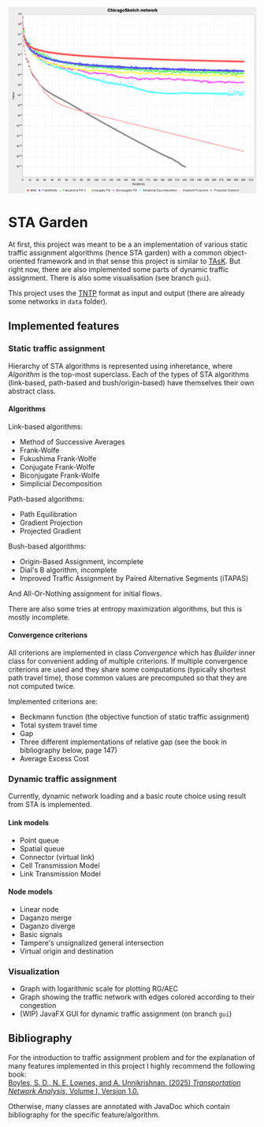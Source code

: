 ![](./convergence.png)

# STA Garden

At first, this project was meant to be a an implementation of various static traffic
assignment algorithms (hence STA garden) with a common object-oriented framework and in
that sense this project is similar to [TAsK](https://github.com/olga-perederieieva/TAsK).
But right now, there are also implemented some parts of dynamic traffic assignment. There
is also some visualisation (see branch `gui`).

This project uses the [TNTP](https://github.com/bstabler/TransportationNetworks) format as
input and output (there are already some networks in `data` folder).

## Implemented features

### Static traffic assignment

Hierarchy of STA algorithms is represented using inheretance, where *Algorithm* is the
top-most superclass. Each of the types of STA algorithms (link-based, path-based and
bush/origin-based) have themselves their own abstract class.

#### Algorithms

Link-based algorithms:

- Method of Successive Averages
- Frank-Wolfe
- Fukushima Frank-Wolfe
- Conjugate Frank-Wolfe
- Biconjugate Frank-Wolfe
- Simplicial Decomposition

Path-based algorithms:

- Path Equilibration
- Gradient Projection
- Projected Gradient

Bush-based algorithms:

- Origin-Based Assignment, incomplete
- Dial's B algorithm, incomplete
- Improved Traffic Assignment by Paired Alternative Segments (iTAPAS)

And All-Or-Nothing assignment for initial flows.

There are also some tries at entropy maximization algorithms, but this is mostly
incomplete.

#### Convergence criterions

All criterions are implemented in class *Convergence* which has *Builder* inner class for
convenient adding of multiple criterions. If multiple convergence criterions are used and
they share some computations (typically shortest path travel time), those common values
are precomputed so that they are not computed twice.

Implemented criterions are:

- Beckmann function (the objective function of static traffic assignment)
- Total system travel time
- Gap
- Three different implementations of relative gap (see the book in bibliography below,
  page 147)
- Average Excess Cost

### Dynamic traffic assignment

Currently, dynamic network loading and a basic route choice using result from STA is
implemented.

#### Link models

- Point queue
- Spatial queue
- Connector (virtual link)
- Cell Transmission Model
- Link Transmission Model

#### Node models

- Linear node
- Daganzo merge
- Daganzo diverge
- Basic signals
- Tampere's unsignalized general intersection
- Virtual origin and destination

### Visualization

- Graph with logarithmic scale for plotting RG/AEC
- Graph showing the traffic network with edges colored according to their congestion
- (WIP) JavaFX GUI for dynamic traffic assignment (on branch `gui`)

## Bibliography

For the introduction to traffic assignment problem and for the explanation of many
features implemented in this project I highly recommend the following book:\
[Boyles, S. D., N. E. Lownes, and A. Unnikrishnan. (2025) *Transportation Network
Analysis*, Volume I, Version 1.0.](https://sboyles.github.io/blubook.html)

Otherwise, many classes are annotated with JavaDoc which contain bibliography for the
specific feature/algorithm.